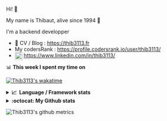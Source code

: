 Hi! 👋

My name is Thibaut, alive since 1994 🍷

I'm a backend developper

-   📝 CV / Blog : https://thib3113.fr
-   My codersRank : https://profile.codersrank.io/user/thib3113/
-   <a href="https://www.linkedin.com/in/thib3113/"><img align="left" alt="Thib3113's Linkedin" width="21px" src="https://img.icons8.com/color/48/linkedin.png" /></a> https://www.linkedin.com/in/thib3113/

📊 **This week I spent my time on**

[![Thib3113's wakatime](https://github-readme-stats.vercel.app/api/wakatime?username=thib3113&layout=default&theme=dracula&langs_count=6&hide_title=true&hide_border=true)](https://wakatime.com/@thib3113)

<details>
  <summary><b>📈&nbsp;&nbsp;Language&nbsp;/&nbsp;Framework stats</b></summary>
  <br/>  
  <a href='https://profile.codersrank.io/user/thib3113/'>
  <img src='http://cr-skills-chart-widget.azurewebsites.net/api/api?username=thib3113&padding=30&skills=php,batchfile,javascript,less,mysql,reactjs,scss,shell,typescript,vue'>
  </a>
</details>

<details>
  <summary><b>:octocat: My Github stats</b></summary>
  <br/>  
  
  <img src="https://github-readme-stats.vercel.app/api?username=thib3113&theme=dracula&show_icons=true&" alt="Thib3113's GitHub stats" />

<!--START_SECTION:activity-->

1. 🚀 Published release [crowdsec-client/v0.1.1](https://github.com/thib3113/node-crowdsec/releases/tag/crowdsec-client/v0.1.1) in [thib3113/node-crowdsec](https://github.com/thib3113/node-crowdsec)
2. 🚀 Published release [crowdsec-client-scenarios/v0.0.6](https://github.com/thib3113/node-crowdsec/releases/tag/crowdsec-client-scenarios/v0.0.6) in [thib3113/node-crowdsec](https://github.com/thib3113/node-crowdsec)
3. 🚀 Published release [crowdsec-client-scenarios/v0.0.5](https://github.com/thib3113/node-crowdsec/releases/tag/crowdsec-client-scenarios/v0.0.5) in [thib3113/node-crowdsec](https://github.com/thib3113/node-crowdsec)
4. 🚀 Published release [crowdsec-client-scenarios/v0.0.4](https://github.com/thib3113/node-crowdsec/releases/tag/crowdsec-client-scenarios/v0.0.4) in [thib3113/node-crowdsec](https://github.com/thib3113/node-crowdsec)
5. 🚀 Published release [crowdsec-client-scenarios/v0.0.3](https://github.com/thib3113/node-crowdsec/releases/tag/crowdsec-client-scenarios/v0.0.3) in [thib3113/node-crowdsec](https://github.com/thib3113/node-crowdsec)
 <!--END_SECTION:activity-->

</details>

![Thib3113's github metrics](https://gist.githubusercontent.com/thib3113/83a96e16f8bca103f1b0e376186c66ec/raw/github-metrics.svg)
